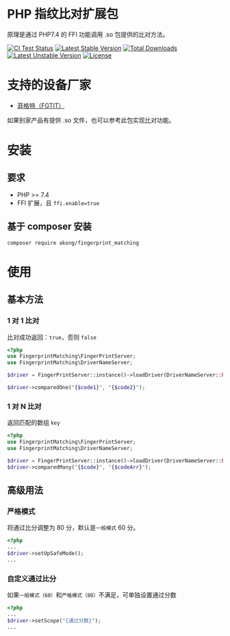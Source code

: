 # PHP 指纹比对扩展包

原理是通过 PHP7.4 的 FFI 功能调用 .so 包提供的比对方法。

[![CI Test Status](https://github.com/huangcong12/fingerprint_matching/workflows/CI/badge.svg)](//packagist.org/packages/akong/fingerprint_matching) 
[![Latest Stable Version](https://poser.pugx.org/akong/fingerprint_matching/v)](//packagist.org/packages/akong/fingerprint_matching) 
[![Total Downloads](https://poser.pugx.org/akong/fingerprint_matching/downloads)](//packagist.org/packages/akong/fingerprint_matching) 
[![Latest Unstable Version](https://poser.pugx.org/akong/fingerprint_matching/v/unstable)](//packagist.org/packages/akong/fingerprint_matching) 
[![License](https://poser.pugx.org/akong/fingerprint_matching/license)](//packagist.org/packages/akong/fingerprint_matching)

# 支持的设备厂家

- [菲格特（FGTIT）](http://www.fgtit.com/PC/demo-server.html)

如果别家产品有提供 .so 文件，也可以参考此包实现比对功能。

# 安装
## 要求
- PHP >= 7.4
- FFI 扩展，且 `ffi.enable=true`

## 基于 composer 安装

```
composer require akong/fingerprint_matching
```

# 使用

## 基本方法

### 1 对 1 比对
比对成功返回：`true`，否则 `false`

```php
<?php
use FingerprintMatching\FingerPrintServer;
use FingerprintMatching\DriverNameServer;

$driver = FingerPrintServer::instance()->loadDriver(DriverNameServer::FGTIT);

$driver->comparedOne("{$code1}", "{$code2}");
```

### 1 对 N 比对
返回匹配的数组 `key`

```php
<?php
use FingerprintMatching\FingerPrintServer;
use FingerprintMatching\DriverNameServer;

$driver = FingerPrintServer::instance()->loadDriver(DriverNameServer::FGTIT);
$driver->comparedMany("{$code}", "{$codeArr}");
```

## 高级用法

### 严格模式

将通过比分调整为 80 分，默认是`一般模式` 60 分。

```php
<?php
...
$driver->setUpSafeMode();
...
```

### 自定义通过比分

如果`一般模式（60）`和`严格模式（80）`不满足，可单独设置通过分数

```php
<?php
...
$driver->setScope("{通过分数}");
...
```